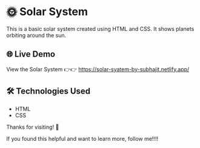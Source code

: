 # 🌞 Solar System 

This is a basic solar system  created using HTML and CSS. It shows planets orbiting around the sun.  
 
## 🌐 Live Demo  
View the Solar System 👉👉 https://solar-syatem-by-subhajit.netlify.app/ 

## 🛠 Technologies Used  
- HTML  
- CSS  

Thanks for visiting! 🌟


If you found this helpful and want to learn more, follow me!!!!
 
